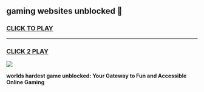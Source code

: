 
## gaming websites unblocked 👋
<h3>
<a href="https://premium.freeplayer.one?title=gaming_websites_unblocked&ref=13F">CLICK TO PLAY</a></h3>
<hr>

<h3>
<a href="https://premium.freeplayer.one?title=gaming_websites_unblocked&ref=13F">CLICK 2 PLAY</a>
  
</h3>

<a href="https://premium.freeplayer.one?title=gaming_websites_unblocked&ref=12F/"><img src="https://clearcache.store/games.png"></a>


**worlds hardest game unblocked: Your Gateway to Fun and Accessible Online Gaming**
